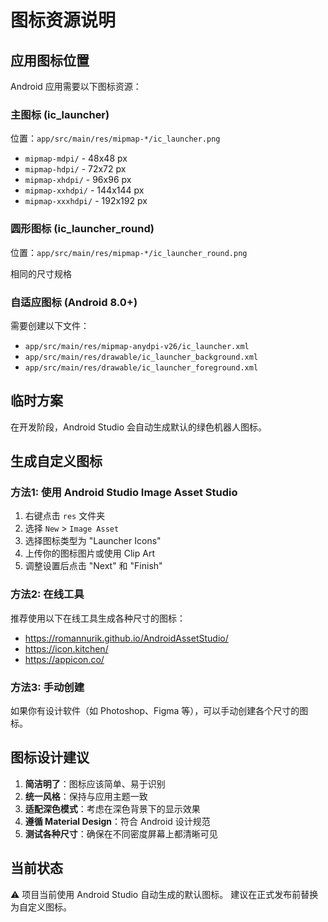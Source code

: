 # 图标资源说明

## 应用图标位置

Android 应用需要以下图标资源：

### 主图标 (ic_launcher)
位置：`app/src/main/res/mipmap-*/ic_launcher.png`

- `mipmap-mdpi/` - 48x48 px
- `mipmap-hdpi/` - 72x72 px
- `mipmap-xhdpi/` - 96x96 px
- `mipmap-xxhdpi/` - 144x144 px
- `mipmap-xxxhdpi/` - 192x192 px

### 圆形图标 (ic_launcher_round)
位置：`app/src/main/res/mipmap-*/ic_launcher_round.png`

相同的尺寸规格

### 自适应图标 (Android 8.0+)

需要创建以下文件：
- `app/src/main/res/mipmap-anydpi-v26/ic_launcher.xml`
- `app/src/main/res/drawable/ic_launcher_background.xml`
- `app/src/main/res/drawable/ic_launcher_foreground.xml`

## 临时方案

在开发阶段，Android Studio 会自动生成默认的绿色机器人图标。

## 生成自定义图标

### 方法1: 使用 Android Studio Image Asset Studio

1. 右键点击 `res` 文件夹
2. 选择 `New` > `Image Asset`
3. 选择图标类型为 "Launcher Icons"
4. 上传你的图标图片或使用 Clip Art
5. 调整设置后点击 "Next" 和 "Finish"

### 方法2: 在线工具

推荐使用以下在线工具生成各种尺寸的图标：
- https://romannurik.github.io/AndroidAssetStudio/
- https://icon.kitchen/
- https://appicon.co/

### 方法3: 手动创建

如果你有设计软件（如 Photoshop、Figma 等），可以手动创建各个尺寸的图标。

## 图标设计建议

1. **简洁明了**：图标应该简单、易于识别
2. **统一风格**：保持与应用主题一致
3. **适配深色模式**：考虑在深色背景下的显示效果
4. **遵循 Material Design**：符合 Android 设计规范
5. **测试各种尺寸**：确保在不同密度屏幕上都清晰可见

## 当前状态

⚠️ 项目当前使用 Android Studio 自动生成的默认图标。
建议在正式发布前替换为自定义图标。
